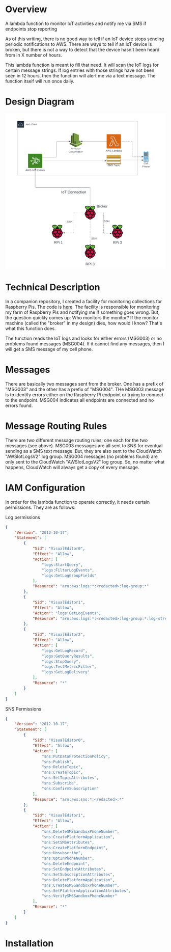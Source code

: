# Overview
A lambda function to monitor IoT activities and notify me via SMS if endpoints stop reporting

As of this writing, there is no good way to tell if an IoT device stops sending periodic notifications to AWS. There 
are ways to tell if an IoT device is broken, but there is not a way to detect that the device hasn't been heard from
in X number of hours.  

This lambda function is meant to fill that need.  It will scan the IoT logs for certain message strings.  If log entries 
with those strings have not been seen in 12 hours, then the function will alert me via a text message. The function 
itself will run once daily.

# Design Diagram
![](.README_images/basic-design.png)

# Technical Description
In a companion repository, I created a facility for monitoring collections for Raspberry Pis.  The code is [here](https://github.com/gamename/raspberry-pi-iot-monitor). 
The facility is responsible for monitoring my farm of Raspberry Pis and notifying me if something goes wrong. But, the 
question quickly comes up: Who monitors the monitor?  If the monitor machine (called the "broker" in my design) dies,
how would I know?  That's what this function does.

The function reads the IoT logs and looks for either errors (MSG003) or no problems found messages (MSG004). If it cannot
find any messages, then I will get a SMS message of my cell phone.

# Messages 
There are basically two messages sent from the broker.  One has a prefix of "MSG003" and the other has a prefix of 
"MSG004".  THe MSG003 message is to identify errors either on the Raspberry Pi endpoint or trying to connect to the 
endpoint.  MSG004 indicates all endpoints are connected and no errors found.

# Message Routing Rules 
There are two different message routing rules; one each for the two messages (see above). MSG003 messages are all sent to SNS for eventual
sending as a SMS text message.  But, they are also sent to the CloudWatch "AWSIotLogsV2" log group. MSG004 messages (no problems found) are
only sent to the CloudWatch "AWSIotLogsV2" log group. So, no matter what happens, CloudWatch will always get a copy of every message.

# IAM Configuration
In order for the lambda function to operate correctly, it needs certain permissions.  They are as follows:

Log  permissions
```json
{
    "Version": "2012-10-17",
    "Statement": [
        {
            "Sid": "VisualEditor0",
            "Effect": "Allow",
            "Action": [
                "logs:StartQuery",
                "logs:FilterLogEvents",
                "logs:GetLogGroupFields"
            ],
            "Resource": "arn:aws:logs:*:<redacted>:log-group:*"
        },
        {
            "Sid": "VisualEditor1",
            "Effect": "Allow",
            "Action": "logs:GetLogEvents",
            "Resource": "arn:aws:logs:*:<redacted>:log-group:*:log-stream:*"
        },
        {
            "Sid": "VisualEditor2",
            "Effect": "Allow",
            "Action": [
                "logs:GetLogRecord",
                "logs:GetQueryResults",
                "logs:StopQuery",
                "logs:TestMetricFilter",
                "logs:GetLogDelivery"
            ],
            "Resource": "*"
        }
    ]
}
```

SNS Permissions
```json
{
    "Version": "2012-10-17",
    "Statement": [
        {
            "Sid": "VisualEditor0",
            "Effect": "Allow",
            "Action": [
                "sns:PutDataProtectionPolicy",
                "sns:Publish",
                "sns:DeleteTopic",
                "sns:CreateTopic",
                "sns:SetTopicAttributes",
                "sns:Subscribe",
                "sns:ConfirmSubscription"
            ],
            "Resource": "arn:aws:sns:*:<redacted>:*"
        },
        {
            "Sid": "VisualEditor1",
            "Effect": "Allow",
            "Action": [
                "sns:DeleteSMSSandboxPhoneNumber",
                "sns:CreatePlatformApplication",
                "sns:SetSMSAttributes",
                "sns:CreatePlatformEndpoint",
                "sns:Unsubscribe",
                "sns:OptInPhoneNumber",
                "sns:DeleteEndpoint",
                "sns:SetEndpointAttributes",
                "sns:SetSubscriptionAttributes",
                "sns:DeletePlatformApplication",
                "sns:CreateSMSSandboxPhoneNumber",
                "sns:SetPlatformApplicationAttributes",
                "sns:VerifySMSSandboxPhoneNumber"
            ],
            "Resource": "*"
        }
    ]
}
```

# Installation
